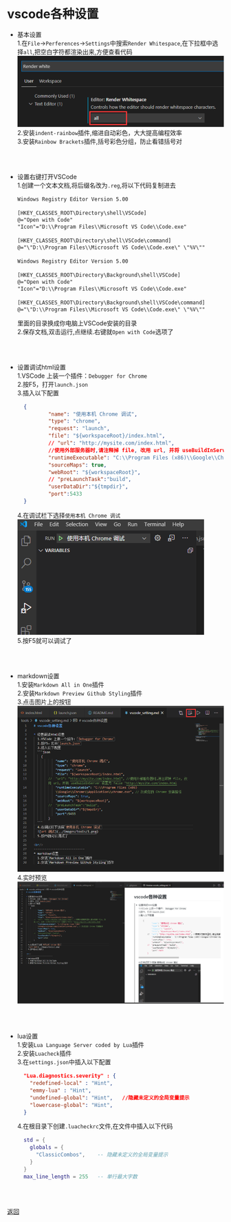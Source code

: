 # vscode各种设置  

* 基本设置  
  1.在`File`->`Perferences`->`Settings`中搜索`Render Whitespace`,在下拉框中选择`all`,把空白字符都渲染出来,方便查看代码  
  ![设置](../images/tools/4.png)  
  2.安装`indent-rainbow`插件,缩进自动彩色，大大提高编程效率  
  3.安装`Rainbow Brackets`插件,括号彩色分组，防止看错括号对  
  
<br/>  
<br/>  

* 设置右键打开VSCode  
  1.创建一个文本文档,将后缀名改为`.reg`,将以下代码复制进去  
  ```
  Windows Registry Editor Version 5.00

  [HKEY_CLASSES_ROOT\Directory\shell\VSCode]
  @="Open with Code"
  "Icon"="D:\\Program Files\\Microsoft VS Code\\Code.exe"

  [HKEY_CLASSES_ROOT\Directory\shell\VSCode\command]
  @="\"D:\\Program Files\\Microsoft VS Code\\Code.exe\" \"%V\""

  Windows Registry Editor Version 5.00

  [HKEY_CLASSES_ROOT\Directory\Background\shell\VSCode]
  @="Open with Code"
  "Icon"="D:\\Program Files\\Microsoft VS Code\\Code.exe"

  [HKEY_CLASSES_ROOT\Directory\Background\shell\VSCode\command]
  @="\"D:\\Program Files\\Microsoft VS Code\\Code.exe\" \"%V\""
  ```  
  里面的目录换成你电脑上VSCode安装的目录  
  2.保存文档,双击运行,点继续.右键就`Open with Code`选项了
<br/>  
<br/>  

* 设置调试html设置  
  1.VSCode 上装一个插件：`Debugger for Chrome`  
  2.按F5，打开`launch.json`  
  3.插入以下配置  
  ```json
    {
            "name": "使用本机 Chrome 调试",
            "type": "chrome",
            "request": "launch",
            "file": "${workspaceRoot}/index.html",
            // "url": "http://mysite.com/index.html", 
            //使用外部服务器时,请注释掉 file, 改用 url, 并将 useBuildInServer 设置为 false
            "runtimeExecutable": "C:\\Program Files (x86)\\Google\\Chrome\\Application\\chrome.exe", // 改成您的 Chrome 安装路径
            "sourceMaps": true,
            "webRoot": "${workspaceRoot}",
            // "preLaunchTask":"build",
            "userDataDir":"${tmpdir}",
            "port":5433
    }
  ```  
  4.在调试栏下选择`使用本机 Chrome 调试`  
  ![调试](../images/tools/1.png "可选标题")  
  5.按F5就可以调试了  
     
<br/>  
<br/>  

* markdown设置  
  1.安装`Markdown All in One`插件  
  2.安装`Markdown Preview Github Styling`插件  
  3.点击图片上的按钮  
  ![预览按钮](../images/tools/2.png)  
  4.实时预览  
  ![预览](../images/tools/3.png)  
  
<br/>  
<br/>  

* lua设置  
  1.安装`Lua Language Server coded by Lua`插件  
  2.安装`Luacheck`插件  
  3.在`settings.json`中插入以下配置  
  ```json
    "Lua.diagnostics.severity" : {
      "redefined-local" : "Hint",
      "emmy-lua" : "Hint",
      "undefined-global": "Hint",   //隐藏未定义的全局变量提示
      "lowercase-global": "Hint",
    }
  ```  
  4.在根目录下创建`.luacheckrc`文件,在文件中插入以下代码  
  ```lua
    std = {
      globals = {
        "ClassicCombos",    -- 隐藏未定义的全局变量提示
      }
    }
    max_line_length = 255   -- 单行最大字数
  ```
  
<br/>  
<br/>  

[返回](../home.md)